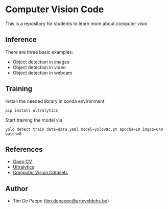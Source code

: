 # Computer Vision Code

This is a repository for students to learn more about computer visio

## Inference

There are three basic examples:

- Object detection in images
- Object detection in video
- Object detection in webcam

## Training

Install the needed library in conda environment

`pip install ultralytics`

Start training the model via

`yolo detect train data=data.yaml model=yolov9c.pt epochs=10 imgsz=640 batch=8`

## References

- [Open CV](https://opencv.org/)
- [Ultralytics](https://github.com/ultralytics/ultralytics)
- [Computer Vision Datasets](https://public.roboflow.com/)

## Author

- Tim De Paepe (tim.depaepe@arteveldehs.be)
